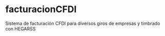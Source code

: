 # facturacionCFDI
Sistema de facturación CFDI para diversos giros de empresas y timbrado con HEGARSS
